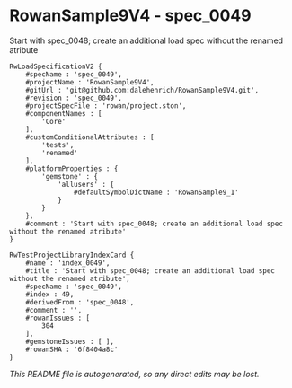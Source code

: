 # RowanSample9V4 - spec_0049
Start with spec_0048; create an additional load spec without the renamed atribute
```
RwLoadSpecificationV2 {
	#specName : 'spec_0049',
	#projectName : 'RowanSample9V4',
	#gitUrl : 'git@github.com:dalehenrich/RowanSample9V4.git',
	#revision : 'spec_0049',
	#projectSpecFile : 'rowan/project.ston',
	#componentNames : [
		'Core'
	],
	#customConditionalAttributes : [
		'tests',
		'renamed'
	],
	#platformProperties : {
		'gemstone' : {
			'allusers' : {
				#defaultSymbolDictName : 'RowanSample9_1'
			}
		}
	},
	#comment : 'Start with spec_0048; create an additional load spec without the renamed atribute'
}

RwTestProjectLibraryIndexCard {
	#name : 'index_0049',
	#title : 'Start with spec_0048; create an additional load spec without the renamed atribute',
	#specName : 'spec_0049',
	#index : 49,
	#derivedFrom : 'spec_0048',
	#comment : '',
	#rowanIssues : [
		304
	],
	#gemstoneIssues : [ ],
	#rowanSHA : '6f8404a8c'
}
```

*This README file is autogenerated, so any direct edits may be lost.*
